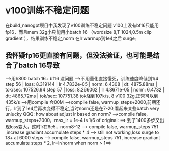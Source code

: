# v100训练不稳定问题
在build_nanogpt项目中我发现了v100训练不稳定问题
v100上没有bf16只能用fp16，而且mem 32g小只能用小batch 16 （wordsize 8,T 1024,0.5m clip gradient ），结果训练不稳定,norm 在lr warmup到1e4之后 surge;
## 我怀疑fp16更直接有问题，但没法验证，也可能是结合了batch 16导致
-->用h800 batch 16+ bf16 没问题
-->不用量化直接慢死，训练速度降低到1/4
step    56 | loss: 8.319144 | lr 4.7832e-05 | norm: 6.4308 | dt: 4875.88ms | tok/sec: 107526.94
step    57 | loss: 8.266062 | lr 4.8671e-05 | norm: 6.4732 | dt: 4865.72ms | tok/sec: 107751.38
tok降到107k/s, 8 v100 32g,正常可以到435k/s
-->用compile 会00M 
-->compile false, warmup_steps+2000,前期还行，lr到了1e4后再次变得不稳定,当时norm还是在7-20,看起来某些batch very unlucky
QQQ: how about adjust lr based on norm?
-->compile false, warmup_steps+2000，max_lr = 1e-4 is 1/6 of original: ==> 到了1400多步又出现loss变大，这时lr在6e5，norm8-12
--> compile false, warmup_steps 751 ,increase gradiant accumulate steps * 4 ==> still not working,loss surge to 18+ at 6000 steps
--> compile false, warmup_steps 751 ,increase gradiant accumulate steps * 2, lr=lr/norm when norm > 1==> 
